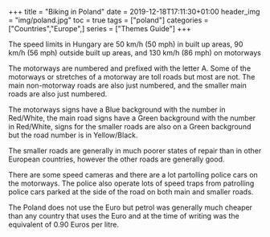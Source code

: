+++
title = "Biking in Poland"
date = 2019-12-18T17:11:30+01:00
header_img = "img/poland.jpg"
toc = true
tags = ["poland"]
categories = ["Countries","Europe",]
series = ["Themes Guide"]
+++

The speed limits in Hungary are 50 km/h (50 mph) in built up areas, 90 km/h (56 mph) outside built up areas, and 130 km/h (86 mph) on motorways

The motorways are numbered and prefixed with the letter A. Some of the motorways or stretches of a motorway are toll roads but most are not. The main non-motorway roads are also just numbered, and the smaller main roads are also just numbered.

The motorways signs have a Blue background with the number in Red/White, the main road signs have a Green background with the number in Red/White, signs for the smaller roads are also on a Green background but the road number is in Yellow/Black.

The smaller roads are generally in much poorer states of repair than in other European countries, however the other roads are generally good.

There are some speed cameras and there are a lot partolling police cars on the motorways. The police also operate lots of speed traps from patrolling police cars parked at the side of the road on both main and smaller roads.

The Poland does not use the Euro but petrol was generally much cheaper than any country that uses the Euro and at the time of writing was the equivalent of 0.90 Euros per litre.